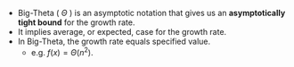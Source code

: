 - Big-Theta ( $\Theta$ ) is an asymptotic notation that gives us an **asymptotically tight bound** for the growth rate.
- It implies average, or expected, case for the growth rate.
- In Big-Theta, the growth rate equals specified value.
    - e.g. $f(x) = \Theta(n^2)$.